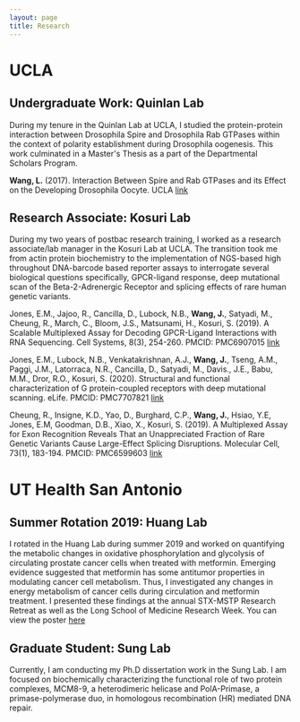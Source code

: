 ```yaml
---
layout: page
title: Research
---
```


# UCLA

## Undergraduate Work: Quinlan Lab

During my tenure in the Quinlan Lab at UCLA, I studied the protein-protein interaction between Drosophila Spire and Drosophila Rab GTPases within the context of polarity establishment during Drosophila oogenesis. This work culminated in a Master's Thesis as a part of the Departmental Scholars Program.

**Wang, L.** (2017). Interaction Between Spire and Rab GTPases and its Effect on the Developing Drosophila Oocyte. UCLA [link](https://escholarship.org/uc/item/5hv5d87j)

  
## Research Associate: Kosuri Lab

During my two years of postbac research training, I worked as a research associate/lab manager in the Kosuri Lab at UCLA. The transition took me from actin protein biochemistry to the implementation of NGS-based high throughout DNA-barcode based reporter assays to interrogate several biological questions specifically, GPCR-ligand response, deep mutational scan of the Beta-2-Adrenergic Receptor and splicing effects of rare human genetic variants.

Jones, E.M., Jajoo, R., Cancilla, D., Lubock, N.B., **Wang, J.**, Satyadi, M., Cheung, R., March, C., Bloom, J.S., Matsunami, H., Kosuri, S. (2019). A Scalable Multiplexed Assay for Decoding GPCR-Ligand Interactions with RNA Sequencing. Cell Systems, 8(3), 254-260. PMCID: PMC6907015 [link](https://pubmed.ncbi.nlm.nih.gov/30904378/)

Jones, E.M., Lubock, N.B., Venkatakrishnan, A.J., **Wang, J.**, Tseng, A.M., Paggi, J.M., Latorraca, N.R., Cancilla, D., Satyadi, M., Davis., J.E., Babu, M.M., Dror, R.O., Kosuri, S. (2020). Structural and functional characterization of G protein-coupled receptors with deep mutational scanning. eLife. PMCID: PMC7707821 [link](https://elifesciences.org/articles/54895)

Cheung, R., Insigne, K.D., Yao, D., Burghard, C.P., **Wang, J.**, Hsiao, Y.E, Jones, E.M, Goodman, D.B., Xiao, X., Kosuri, S. (2019). A Multiplexed Assay for Exon Recognition Reveals That an Unappreciated Fraction of Rare Genetic Variants Cause Large-Effect Splicing Disruptions. Molecular Cell, 73(1), 183-194. PMCID: PMC6599603 [link](https://www.sciencedirect.com/science/article/pii/S1097276518308979)


# UT Health San Antonio

## Summer Rotation 2019: Huang Lab

I rotated in the Huang Lab during summer 2019 and worked on quantifying the metabolic changes in oxidative phosphorylation and glycolysis of circulating prostate cancer cells when treated with metformin. Emerging evidence suggested that metformin has some antitumor properties in modulating cancer cell metabolism. Thus, I investigated any changes in energy metabolism of cancer cells during circulation and metformin treatment. I presented these findings at the annual STX-MSTP Research Retreat as well as the Long School of Medicine Research Week. You can view the poster <a href="poster/MSTP%20Spring%20Retreat%202022%20Poster.pdf" target="_blank">here</a>

## Graduate Student: Sung Lab

Currently, I am conducting my Ph.D dissertation work in the Sung Lab. I am focused on biochemically characterizing the functional role of two protein complexes, MCM8-9, a heterodimeric helicase and PolA-Primase, a primase-polymerase duo, in homologous recombination (HR) mediated DNA repair. 
